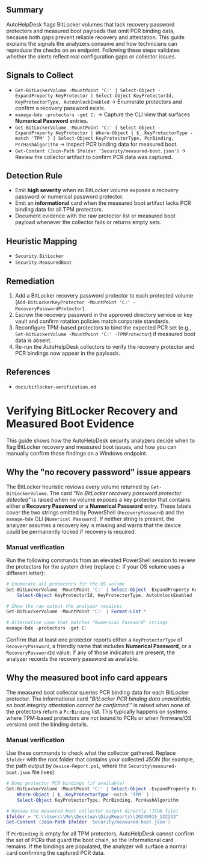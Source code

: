 ## Summary
AutoHelpDesk flags BitLocker volumes that lack recovery password protectors and measured boot payloads that omit PCR binding data, because both gaps prevent reliable recovery and attestation. This guide explains the signals the analyzers consume and how technicians can reproduce the checks on an endpoint. Following these steps validates whether the alerts reflect real configuration gaps or collector issues.

## Signals to Collect
- `Get-BitLockerVolume -MountPoint 'C:' | Select-Object -ExpandProperty KeyProtector | Select-Object KeyProtectorId, KeyProtectorType, AutoUnlockEnabled` → Enumerate protectors and confirm a recovery password exists.
- `manage-bde -protectors -get C:` → Capture the CLI view that surfaces **Numerical Password** entries.
- `Get-BitLockerVolume -MountPoint 'C:' | Select-Object -ExpandProperty KeyProtector | Where-Object { $_.KeyProtectorType -match 'TPM' } | Select-Object KeyProtectorType, PcrBinding, PcrHashAlgorithm` → Inspect PCR binding data for measured boot.
- `Get-Content (Join-Path $folder 'Security/measured-boot.json')` → Review the collector artifact to confirm PCR data was captured.

## Detection Rule
- Emit **high severity** when no BitLocker volume exposes a recovery password or numerical password protector.
- Emit an **informational** card when the measured boot artifact lacks PCR binding data for all TPM protectors.
- Document evidence with the raw protector list or measured boot payload whenever the collector fails or returns empty sets.

## Heuristic Mapping
- `Security.BitLocker`
- `Security.MeasuredBoot`

## Remediation
1. Add a BitLocker recovery password protector to each protected volume (`Add-BitLockerKeyProtector -MountPoint 'C:' -RecoveryPasswordProtector`).
2. Escrow the recovery password in the approved directory service or key vault and confirm rotation policies match corporate standards.
3. Reconfigure TPM-based protectors to bind the expected PCR set (e.g., `Set-BitLockerVolume -MountPoint 'C:' -TPMProtector`) if measured boot data is absent.
4. Re-run the AutoHelpDesk collectors to verify the recovery protector and PCR bindings now appear in the payloads.

## References
- `docs/bitlocker-verification.md`

# Verifying BitLocker Recovery and Measured Boot Evidence

This guide shows how the AutoHelpDesk security analyzers decide when to flag
BitLocker recovery and measured boot issues, and how you can manually confirm
those findings on a Windows endpoint.

## Why the "no recovery password" issue appears

The BitLocker heuristic reviews every volume returned by `Get-BitLockerVolume`.
The card *"No BitLocker recovery password protector detected"* is raised when
no volume exposes a key protector that contains either a **Recovery Password**
or a **Numerical Password** entry. These labels cover the two strings emitted by
PowerShell (`RecoveryPassword`) and the `manage-bde` CLI (`Numerical Password`).
If neither string is present, the analyzer assumes a recovery key is missing and
warns that the device could be permanently locked if recovery is required.

### Manual verification

Run the following commands from an elevated PowerShell session to review the
protectors for the system drive (replace `C:` if your OS volume uses a different
letter):

```powershell
# Enumerate all protectors for the OS volume
Get-BitLockerVolume -MountPoint 'C:' | Select-Object -ExpandProperty KeyProtector |
    Select-Object KeyProtectorId, KeyProtectorType, AutoUnlockEnabled

# Show the raw output the analyzer receives
Get-BitLockerVolume -MountPoint 'C:' | Format-List *

# Alternative view that matches "Numerical Password" strings
manage-bde -protectors -get C:
```

Confirm that at least one protector reports either a `KeyProtectorType` of
`RecoveryPassword`, a friendly name that includes **Numerical Password**, or a
`RecoveryPasswordId` value. If any of those indicators are present, the analyzer
records the recovery password as available.

## Why the measured boot info card appears

The measured boot collector queries PCR binding data for each BitLocker
protector. The informational card *"BitLocker PCR binding data unavailable, so
boot integrity attestation cannot be confirmed."* is raised when none of the
protectors return a `PcrBinding` list. This typically happens on systems where
TPM-based protectors are not bound to PCRs or when firmware/OS versions omit the
binding details.

### Manual verification

Use these commands to check what the collector gathered. Replace `$folder` with
the root folder that contains your collected JSON (for example, the path output
by `Device-Report.ps1`, where the `Security\measured-boot.json` file lives):

```powershell
# Dump protector PCR bindings (if available)
Get-BitLockerVolume -MountPoint 'C:' | Select-Object -ExpandProperty KeyProtector |
    Where-Object { $_.KeyProtectorType -match 'TPM' } |
    Select-Object KeyProtectorType, PcrBinding, PcrHashAlgorithm

# Review the measured boot collector output directly (JSON file)
$folder = "C:\\Users\\Me\\Desktop\\DiagReports\\20240915_132233"
Get-Content (Join-Path $folder 'Security/measured-boot.json')
```

If `PcrBinding` is empty for all TPM protectors, AutoHelpDesk cannot confirm the
set of PCRs that guard the boot chain, so the informational card remains. If the
bindings are populated, the analyzer will surface a normal card confirming the
captured PCR data.
